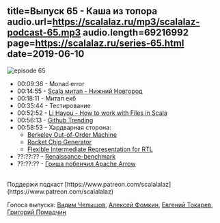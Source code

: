 title=Выпуск 65 - Каша из топора
audio.url=https://scalalaz.ru/mp3/scalalaz-podcast-65.mp3
audio.length=69216992
page=https://scalalaz.ru/series-65.html
date=2019-06-10
----
![episode 65](https://scalalaz.ru/img/episode65.jpg)

* 00:09:36 - Monad error
* 00:14:55 - [Scala митап - Нижний Новгород](https://vk.com/scala_nn?w=wall-181495622_2%2Ffe53fe4ba4ca423ccd)
* 00:18:11 - Mитап екб
* 00:35:44 - Тестирование
* 00:52:52 - [Li Hayou - How to work with Files in Scala](http://www.lihaoyi.com/post/HowtoworkwithFilesinScala.html)
* 00:56:13 - [Github Trending](https://github.com/trending/scala?since=monthly)
* 00:58:53 - Хардварная сторона:
    - [Berkeley Out-of-Order Machine](https://github.com/riscv-boom/riscv-boom)
    - [Rocket Chip Generator](https://github.com/freechipsproject/rocket-chip)
    - [Flexible Intermediate Representation for RTL](https://github.com/freechipsproject/firrtl)
* ??:??:?? - [Renaissance-benchmark](https://github.com/renaissance-benchmarks/renaissance)
* ??:??:?? - [Гриша побенчил Apache Arrow](https://github.com/pomadchin/arrow-benchmark)

<br/>
Поддержи подкаст [https://www.patreon.com/scalalalaz](https://www.patreon.com/scalalalaz)
<br/>


Голоса выпуска:
[Вадим Челышов](http://github.com/dos65),
[Алексей Фомкин](http://github.com/fomkin),
[Евгений Токарев](https://twitter.com/strobegen),
[Григорий Помадчин](https://github.com/pomadchin)

